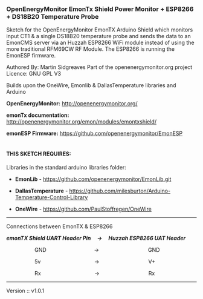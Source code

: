  ### OpenEnergyMonitor EmonTx Shield Power Monitor + ESP8266 + DS18B20 Temperature Probe

 Sketch for the OpenEnergyMonitor EmonTX Arduino Shield which monitors
 input CT1 & a single DS18B20 temperature probe and sends the data to an EmonCMS 
 server via an Huzzah ESP8266 WiFi module instead of using the more traditional 
 RFM69CW RF Module. The ESP8266 is running the EmonESP firmware.
 
 Authored By: Martin Sidgreaves
 Part of the openenergymonitor.org project
 Licence: GNU GPL V3
 
 Builds upon the OneWire, Emonlib & DallasTemperature libraries and Arduino
 
 __OpenEnergyMonitor:__     http://openenergymonitor.org/

 __emonTx documentation:__ 	http://openenergymonitor.org/emon/modules/emontxshield/

 __emonESP Firmware:__      https://github.com/openenergymonitor/EmonESP  </br></br>
 
 



 #### THIS SKETCH REQUIRES:

 Libraries in the standard arduino libraries folder:

  - __EmonLib__		           -   https://github.com/openenergymonitor/EmonLib.git

  - __DallasTemperature__   -   https://github.com/milesburton/Arduino-Temperature-Control-Library

  - __OneWire__             -   https://github.com/PaulStoffregen/OneWire

------------------------------------------------------------------------------------------------------------
Connections between EmonTX & ESP8266

**_emonTX Shield UART Header Pin &nbsp;&nbsp;&nbsp;&nbsp;->&nbsp;&nbsp;&nbsp;&nbsp; Huzzah ESP8266 UAT Header_**

&nbsp;&nbsp;&nbsp;&nbsp;&nbsp;&nbsp;&nbsp;&nbsp;&nbsp;&nbsp;&nbsp;&nbsp;&nbsp;&nbsp;&nbsp;&nbsp;&nbsp;&nbsp;&nbsp;GND&nbsp;&nbsp;&nbsp;&nbsp;&nbsp;&nbsp;&nbsp;&nbsp;&nbsp;&nbsp;&nbsp;&nbsp;&nbsp;&nbsp;&nbsp;&nbsp;&nbsp;&nbsp;&nbsp;&nbsp;&nbsp;&nbsp;&nbsp;&nbsp;&nbsp;&nbsp;&nbsp;&nbsp;&nbsp;&nbsp;&nbsp;&nbsp;->&nbsp;&nbsp;&nbsp;&nbsp;&nbsp;&nbsp;&nbsp;&nbsp;&nbsp;&nbsp;&nbsp;&nbsp;&nbsp;&nbsp;&nbsp;&nbsp;&nbsp;&nbsp;&nbsp;&nbsp;&nbsp;&nbsp;&nbsp;&nbsp;&nbsp;&nbsp;&nbsp;&nbsp;&nbsp;&nbsp;&nbsp;&nbsp;&nbsp;GND

&nbsp;&nbsp;&nbsp;&nbsp;&nbsp;&nbsp;&nbsp;&nbsp;&nbsp;&nbsp;&nbsp;&nbsp;&nbsp;&nbsp;&nbsp;&nbsp;&nbsp;&nbsp;&nbsp;5v&nbsp;&nbsp;&nbsp;&nbsp;&nbsp;&nbsp;&nbsp;&nbsp;&nbsp;&nbsp;&nbsp;&nbsp;&nbsp;&nbsp;&nbsp;&nbsp;&nbsp;&nbsp;&nbsp;&nbsp;&nbsp;&nbsp;&nbsp;&nbsp;&nbsp;&nbsp;&nbsp;&nbsp;&nbsp;&nbsp;&nbsp;&nbsp;&nbsp;&nbsp;&nbsp;&nbsp;->&nbsp;&nbsp;&nbsp;&nbsp;&nbsp;&nbsp;&nbsp;&nbsp;&nbsp;&nbsp;&nbsp;&nbsp;&nbsp;&nbsp;&nbsp;&nbsp;&nbsp;&nbsp;&nbsp;&nbsp;&nbsp;&nbsp;&nbsp;&nbsp;&nbsp;&nbsp;&nbsp;&nbsp;&nbsp;&nbsp;&nbsp;&nbsp;&nbsp;V+

&nbsp;&nbsp;&nbsp;&nbsp;&nbsp;&nbsp;&nbsp;&nbsp;&nbsp;&nbsp;&nbsp;&nbsp;&nbsp;&nbsp;&nbsp;&nbsp;&nbsp;&nbsp;&nbsp;Rx&nbsp;&nbsp;&nbsp;&nbsp;&nbsp;&nbsp;&nbsp;&nbsp;&nbsp;&nbsp;&nbsp;&nbsp;&nbsp;&nbsp;&nbsp;&nbsp;&nbsp;&nbsp;&nbsp;&nbsp;&nbsp;&nbsp;&nbsp;&nbsp;&nbsp;&nbsp;&nbsp;&nbsp;&nbsp;&nbsp;&nbsp;&nbsp;&nbsp;&nbsp;&nbsp;&nbsp;->&nbsp;&nbsp;&nbsp;&nbsp;&nbsp;&nbsp;&nbsp;&nbsp;&nbsp;&nbsp;&nbsp;&nbsp;&nbsp;&nbsp;&nbsp;&nbsp;&nbsp;&nbsp;&nbsp;&nbsp;&nbsp;&nbsp;&nbsp;&nbsp;&nbsp;&nbsp;&nbsp;&nbsp;&nbsp;&nbsp;&nbsp;&nbsp;&nbsp;Rx

-------------------------------------------------------------------------------------------------------------

Version :: v1.0.1
